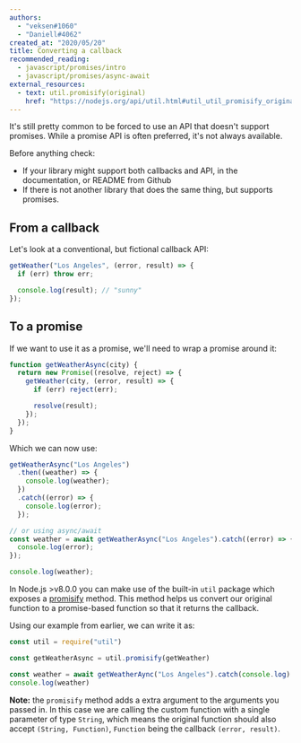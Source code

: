 ```yaml
---
authors:
  - "veksen#1060"
  - "Daniell#4062"
created_at: "2020/05/20"
title: Converting a callback
recommended_reading:
  - javascript/promises/intro
  - javascript/promises/async-await
external_resources:
  - text: util.promisify(original)
    href: "https://nodejs.org/api/util.html#util_util_promisify_original"
---
```


It's still pretty common to be forced to use an API that doesn't support promises. While a promise API is often preferred, it's not always available.

Before anything check:

- If your library might support both callbacks and API, in the documentation, or README from Github
- If there is not another library that does the same thing, but supports promises.

## From a callback

Let's look at a conventional, but fictional callback API:

```js
getWeather("Los Angeles", (error, result) => {
  if (err) throw err;

  console.log(result); // "sunny"
});
```

## To a promise

If we want to use it as a promise, we'll need to wrap a promise around it:

```js
function getWeatherAsync(city) {
  return new Promise((resolve, reject) => {
    getWeather(city, (error, result) => {
      if (err) reject(err);

      resolve(result);
    });
  });
}
```

Which we can now use:

```js
getWeatherAsync("Los Angeles")
  .then((weather) => {
    console.log(weather);
  })
  .catch((error) => {
    console.log(error);
  });

// or using async/await
const weather = await getWeatherAsync("Los Angeles").catch((error) => {
  console.log(error);
});

console.log(weather);
```

In Node.js >v8.0.0 you can make use of the built-in `util` package which exposes a 
[promisify](https://nodejs.org/api/util.html#util_util_promisify_original) method. This method helps us convert our original function to a promise-based function so that it returns the callback.

Using our example from earlier, we can write it as:

```js
const util = require("util")

const getWeatherAsync = util.promisify(getWeather)

const weather = await getWeatherAync("Los Angeles").catch(console.log)
console.log(weather)
```

**Note:** the `promisify` method adds a extra argument to the arguments you passed in. In this case we are calling the custom function with a single parameter of type `String`, which means the original function should also accept `(String, Function)`, `Function` being the callback `(error, result)`.
